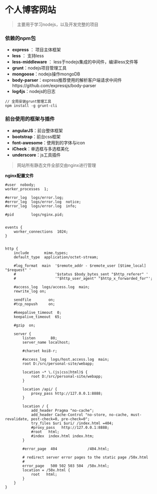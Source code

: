 # 个人博客网站
> 主要用于学习nodejs，以及开发完整的项目

### 依赖的npm包
- **express** ： 项目主体框架
- **less** ： 支持less
- **less-middleware** ： less于nodejs集成的中间件，编译less文件等
- **grunt**：nodejs项目管理工具
- **mongoose**：nodejs操作mongoDB
- **body-parser**：express推荐使用的解析客户端请求中间件https://github.com/expressjs/body-parser
- **log4js**：nodejs的日志
```
// 全局安装grunt管理工具
npm install -g grunt-cli
```
### 前台使用的框架与插件
- **angularJS**：前台整体框架
- **bootstrap**：前台css框架
- **font-awesome**：使用到的字体与icon
- **iCheck**：单选框与多选框美化
- **underscore**：js工具插件

> 网站所有静态文件全部交由nginx进行管理

**nginx配置文件**
```
#user  nobody;
worker_processes  1;

#error_log  logs/error.log;
#error_log  logs/error.log  notice;
#error_log  logs/error.log  info;

#pid        logs/nginx.pid;


events {
    worker_connections  1024;
}


http {
    include       mime.types;
    default_type  application/octet-stream;

    #log_format  main  '$remote_addr - $remote_user [$time_local] "$request" '
    #                  '$status $body_bytes_sent "$http_referer" '
    #                  '"$http_user_agent" "$http_x_forwarded_for"';

    #access_log  logs/access.log  main;
	rewrite_log on;

    sendfile        on;
    #tcp_nopush     on;

    #keepalive_timeout  0;
    keepalive_timeout  65;

    #gzip  on;

    server {
        listen       80;
        server_name localhost;

        #charset koi8-r;

        #access_log  logs/host.access.log  main;
		root D:/src/personal-site/webapp;
		
		location ~* \.(js|css|html)$ {
			root D:/src/personal-site/webapp;
		}
		
		location /api/ {
			proxy_pass http://127.0.0.1:8888;
		}

        location / {
			add_header Pragma "no-cache";
			add_header Cache-Control "no-store, no-cache, must-revalidate, post-check=0, pre-check=0";
			try_files $uri $uri/ /index.html =404;
			#proxy_pass   http://127.0.0.1:8888;
            #root   html;
            #index  index.html index.htm;
        }

        #error_page  404              /404.html;

        # redirect server error pages to the static page /50x.html
        #
        error_page   500 502 503 504  /50x.html;
        location = /50x.html {
            root   html;
        }
    }
}

```